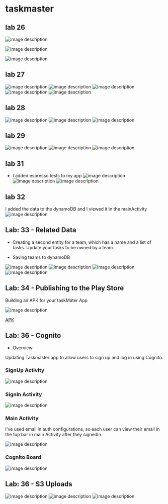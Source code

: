 # taskmaster

## lab 26

![image description](MainActivity.PNG)

![image description](AddTask.PNG)

![image description](AllTasks.PNG)


## lab 27

![image description](mainpage.PNG)
![image description](settings.PNG)
![image description](taskdetail.PNG)
![image description](taskdetail2.PNG)
![image description](taskdetail3.PNG)


## lab 28
![image description](lab28-1.PNG)
![image description](lab28-2.PNG)
![image description](lab28-3.PNG)


## lab 29
![image description](lab29-1.PNG)
![image description](lab29-2.PNG)
![image description](lab29-3.PNG)


## lab 31
- I added espresso tests to my app
![image description](homepagetest.png)
![image description](settingstest.png)
![image description](recycletest.png)


## lab 32
I added the data to the dynamoDB and I viewed it in the mainActivity
![image description](lab32.PNG)


## Lab: 33 - Related Data

- Creating a second entity for a team, which has a name and a list of tasks. Update your tasks to be owned by a team.

- Saving teams to dynamoDB

![image description](lab33-1.PNG)
![image description](lab33-2.PNG)
![image description](lab33-3.PNG)
![image description](lab33-4.png)
 
## Lab: 34 - Publishing to the Play Store
Building an APK for your taskMater App

![image description](apk.png)

[APK](app/release/output-metadata.json) 



## Lab: 36 - Cognito
- Overview

Updating Taskmaster app to allow users to sign up and log in using Cognito.

### SignUp Activity
![image description](lab36-2.PNG)


### SignIn Activity


![image description](lab36-1.PNG)

### Main Activity
I've used email in auth configurations, so each user can view their email in the top bar in main Activity after they signedIn .

![image description](lab36-3.PNG)

### Cognito Board
![image description](cognito-board.png)


## Lab: 36 - S3 Uploads

![image description](lab37-1.PNG)
![image description](lab37-3.PNG)
![image description](lab37-2.PNG)






